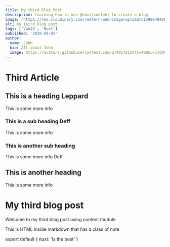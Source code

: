 ```yaml
---
title: My third Blog Post
description: Learning how to use @nuxt/content to create a blog
image: 'https://res.cloudinary.com/redfern-web/image/upload/v1599840408/redfern-dev/png/nuxt.png'
alt: my third blog post
tags: ['VueJS', 'Nuxt']
published: '2020-09-02'
author:
  name: John
  bio: All about John
  image: https://avatars.githubusercontent.com/u/40572114?s=400&u=c7d9950aceac671cb565a7158ac1890bd3d0c03a&v=4
---
```

# Third Article


## This is a heading Leppard

This is some more info

### This is a sub heading Deff

This is some more info

### This is another sub heading

This is some more info Deff


## This is another heading

This is some more info


# My third blog post

Welcome to my third blog post using content module

<div class="bg-blue-500 text-white p-4 mb-4">
  This is HTML inside markdown that has a class of note
</div>

<info-box>
  <template #info-box>
    This is a vue component inside markdown using slots
  </template>
</info-box>

<!-- <author :author="author"></author> -->

export default {
  nuxt: 'is the best'
}